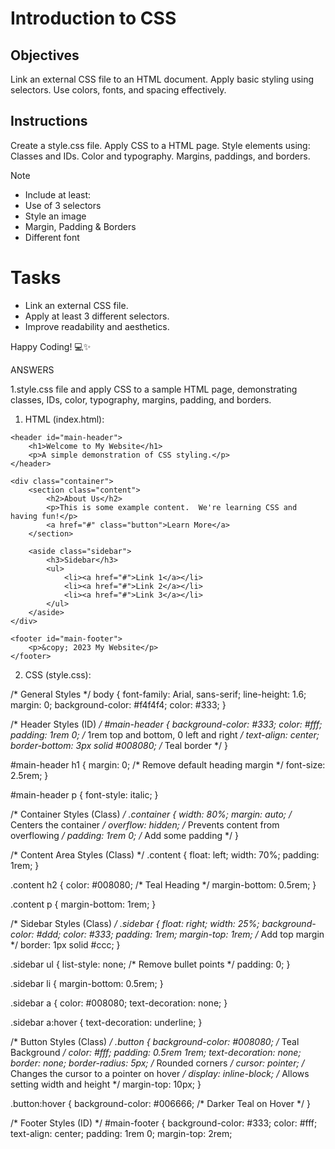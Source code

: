 # Introduction to CSS

## Objectives
Link an external CSS file to an HTML document.
Apply basic styling using selectors.
Use colors, fonts, and spacing effectively.

## Instructions

Create a style.css file.
Apply CSS to a HTML page.
Style elements using:
Classes and IDs.
Color and typography.
Margins, paddings, and borders.

>[!NOTE]
>  - Include at least:
>  - Use of 3 selectors
>  - Style an image
>  - Margin, Padding & Borders
>  - Different font

# Tasks
 - Link an external CSS file.
 - Apply at least 3 different selectors.
 - Improve readability and aesthetics.

Happy Coding! 💻✨

ANSWERS

1.style.css
file and apply CSS to a sample HTML page, demonstrating classes, IDs, color, typography, margins, padding, and borders.

1. HTML (index.html):

<!DOCTYPE html>
<html lang="en">
<head>
    <meta charset="UTF-8">
    <meta name="viewport" content="width=device-width, initial-scale=1.0">
    <title>CSS Styling Example</title>
    <link rel="stylesheet" href="style.css">
</head>
<body>

    <header id="main-header">
        <h1>Welcome to My Website</h1>
        <p>A simple demonstration of CSS styling.</p>
    </header>

    <div class="container">
        <section class="content">
            <h2>About Us</h2>
            <p>This is some example content.  We're learning CSS and having fun!</p>
            <a href="#" class="button">Learn More</a>
        </section>

        <aside class="sidebar">
            <h3>Sidebar</h3>
            <ul>
                <li><a href="#">Link 1</a></li>
                <li><a href="#">Link 2</a></li>
                <li><a href="#">Link 3</a></li>
            </ul>
        </aside>
    </div>

    <footer id="main-footer">
        <p>&copy; 2023 My Website</p>
    </footer>

</body>
</html>


2. CSS (style.css):

/* General Styles */
body {
    font-family: Arial, sans-serif;
    line-height: 1.6;
    margin: 0;
    background-color: #f4f4f4;
    color: #333;
}

/* Header Styles (ID) */
#main-header {
    background-color: #333;
    color: #fff;
    padding: 1rem 0; /* 1rem top and bottom, 0 left and right */
    text-align: center;
    border-bottom: 3px solid #008080; /* Teal border */
}

#main-header h1 {
    margin: 0; /* Remove default heading margin */
    font-size: 2.5rem;
}

#main-header p {
    font-style: italic;
}

/* Container Styles (Class) */
.container {
    width: 80%;
    margin: auto; /* Centers the container */
    overflow: hidden; /* Prevents content from overflowing */
    padding: 1rem 0; /* Add some padding */
}

/* Content Area Styles (Class) */
.content {
    float: left;
    width: 70%;
    padding: 1rem;
}

.content h2 {
    color: #008080; /* Teal Heading */
    margin-bottom: 0.5rem;
}

.content p {
    margin-bottom: 1rem;
}

/* Sidebar Styles (Class) */
.sidebar {
    float: right;
    width: 25%;
    background-color: #ddd;
    color: #333;
    padding: 1rem;
    margin-top: 1rem; /* Add top margin */
    border: 1px solid #ccc;
}

.sidebar ul {
    list-style: none; /* Remove bullet points */
    padding: 0;
}

.sidebar li {
    margin-bottom: 0.5rem;
}

.sidebar a {
    color: #008080;
    text-decoration: none;
}

.sidebar a:hover {
    text-decoration: underline;
}

/* Button Styles (Class) */
.button {
    background-color: #008080; /* Teal Background */
    color: #fff;
    padding: 0.5rem 1rem;
    text-decoration: none;
    border: none;
    border-radius: 5px; /* Rounded corners */
    cursor: pointer; /* Changes the cursor to a pointer on hover */
    display: inline-block; /* Allows setting width and height */
    margin-top: 10px;
}

.button:hover {
    background-color: #006666; /* Darker Teal on Hover */
}

/* Footer Styles (ID) */
#main-footer {
    background-color: #333;
    color: #fff;
    text-align: center;
    padding: 1rem 0;
    margin-top: 2rem;
